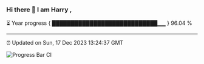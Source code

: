 ### Hi there 👋 I am Harry , 

⏳ Year progress { ████████████████████████████▁▁ } 96.04 %

---

⏰ Updated on Sun, 17 Dec 2023 13:24:37 GMT

![Progress Bar CI](https://github.com/duykhang68/duykhang68/workflows/Progress%20Bar%20CI/badge.svg)
